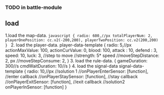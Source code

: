 ### TODO in battle-module

## load

1.load the map-data. 
``javascript
  {
    radio: 600,//px
    totalPlayerNum: 2,
    playerOnePosition: cc.v2(-200,200),
    playerTwoPosition: cc.v2(200,200)
  }
``
2. load the player-data.
  player-data-template
  {
    radio: 5,//px
    actionMaxValue: 100,
    actionCurValue: 0,
    blood: 100,
    attack : 10,
    defend : 3,
    speed: 10,
    luck: 3,
    //step to move
    //strength: 5* speed
    //moveStepDistance: 2, px
    //moveStepConsume: 2,
  }
3. load the rule-data.
  {
    gameDuration: 300//s
    cmdWaitDuration: 10//s
  }
4. load the signal-data 
  signal-data-template
  {
    radio: 10,//px
    //solution 1
    //onPlayerEnterSensor: [function], //enter callback
    //onPlayerStaySensor: [function], //stay callback
    //onPlayerExitSensor: [function], //exit callback
    //solution2
    onPlayerInSensor: [function]
  }
